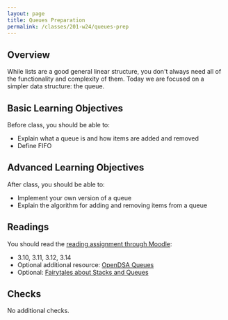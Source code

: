 ```yaml
---
layout: page
title: Queues Preparation
permalink: /classes/201-w24/queues-prep
---
```


## Overview
While lists are a good general linear structure, you don't always need all of the functionality and complexity of them. Today we are focused on a simpler data structure: the queue.

## Basic Learning Objectives
Before class, you should be able to: 
* Explain what a queue is and how items are added and removed
* Define FIFO


## Advanced Learning Objectives
After class, you should be able to:
* Implement your own version of a queue
* Explain the algorithm for adding and removing items from a queue


## Readings
You should read the [reading assignment through Moodle](https://moodle.carleton.edu/mod/lti/view.php?id=905631):

* 3.10, 3.11, 3.12, 3.14
* Optional additional resource: [OpenDSA Queues](https://opendsa-server.cs.vt.edu/OpenDSA/Books/CS2/html/Queue.html)
* Optional: [Fairytales about Stacks and Queues](http://computationaltales.blogspot.com/2011/04/stacks-queues-priority-queues-and.html)

## Checks
No additional checks.